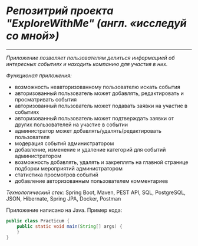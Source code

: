 # *Репозитрий проекта "ExploreWithMe" (англ. «исследуй со мной»)*

---

*Приложение позволяет пользователям делиться информацией об интересных событиях и 
 находить компанию для участия в них.*

 *Функционал приложения:*
* возможность  неавторизованному пользователю искать события
* авторизованный пользователь может добавлять, редактировать и просматривать события
* авторизованный пользователь может подавать заявки на участие в событиях
* авторизованный пользователь может подтверждать заявки от других пользователей на участие в событии
* администратор может добавлять/удалять/редактировать пользователя
* модерация событий администратором
*  добавление, изменение и удаление категорий для событий администратором
* возможность добавлять, удалять и закреплять на главной странице подборки мероприятий администратором
* статистика просмотров событий
* добавление авторизованным пользователем комментариев

*Технологический стек:*
Spring Boot, Maven, PEST API, SQL, PostgreSQL, JSON, Hibernate, Spring JPA, Docker, Postman
  
Приложение написано на Java. Пример кода:
```java
public class Practicum {
    public static void main(String[] args) {
    }
}
```
